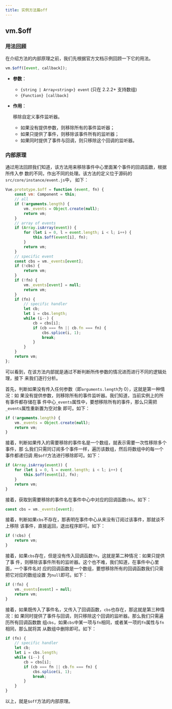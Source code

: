 ```yaml
---
title: 实例方法篇off
---
```


## vm.$off

### 用法回顾

在介绍方法的内部原理之前，我们先根据官方文档示例回顾一下它的用法。

```javascript
vm.$off([event, callback]);
```

-   **参数**：

    -   `{string | Array<string>} event` (只在 2.2.2+ 支持数组)
    -   `{Function} [callback]`

-   **作用**：

    移除自定义事件监听器。

    -   如果没有提供参数，则移除所有的事件监听器；
    -   如果只提供了事件，则移除该事件所有的监听器；
    -   如果同时提供了事件与回调，则只移除这个回调的监听器。

### 内部原理

通过用法回顾我们知道，该方法用来移除事件中心里面某个事件的回调函数，根据所传入参
数的不同，作出不同的处理。该方法的定义位于源码的`src/core/instance/event.js`中，
如下：

```javascript
Vue.prototype.$off = function (event, fn) {
	const vm: Component = this;
	// all
	if (!arguments.length) {
		vm._events = Object.create(null);
		return vm;
	}
	// array of events
	if (Array.isArray(event)) {
		for (let i = 0, l = event.length; i < l; i++) {
			this.$off(event[i], fn);
		}
		return vm;
	}
	// specific event
	const cbs = vm._events[event];
	if (!cbs) {
		return vm;
	}
	if (!fn) {
		vm._events[event] = null;
		return vm;
	}
	if (fn) {
		// specific handler
		let cb;
		let i = cbs.length;
		while (i--) {
			cb = cbs[i];
			if (cb === fn || cb.fn === fn) {
				cbs.splice(i, 1);
				break;
			}
		}
	}
	return vm;
};
```

可以看到，在该方法内部就是通过不断判断所传参数的情况进而进行不同的逻辑处理，接下
来我们逐行分析。

首先，判断如果没有传入任何参数（即`arguments.length`为 0），这就是第一种情况：如
果没有提供参数，则移除所有的事件监听器。我们知道，当前实例上的所有事件都存储在事
件中心`_events`属性中，要想移除所有的事件，那么只需把`_events`属性重新置为空对象
即可。如下：

```javascript
if (!arguments.length) {
	vm._events = Object.create(null);
	return vm;
}
```

接着，判断如果传入的需要移除的事件名是一个数组，就表示需要一次性移除多个事件，那
么我们只需同订阅多个事件一样，遍历该数组，然后将数组中的每一个事件都递归调
用`$off`方法进行移除即可。如下：

```javascript
if (Array.isArray(event)) {
	for (let i = 0, l = event.length; i < l; i++) {
		this.$off(event[i], fn);
	}
	return vm;
}
```

接着，获取到需要移除的事件名在事件中心中对应的回调函数`cbs`。如下：

```javascript
const cbs = vm._events[event];
```

接着，判断如果`cbs`不存在，那表明在事件中心从来没有订阅过该事件，那就谈不上移除
该事件，直接返回，退出程序即可。如下：

```javascript
if (!cbs) {
	return vm;
}
```

接着，如果`cbs`存在，但是没有传入回调函数`fn`，这就是第二种情况：如果只提供了事
件，则移除该事件所有的监听器。这个也不难，我们知道，在事件中心里面，一个事件名对
应的回调函数是一个数组，要想移除所有的回调函数我们只需把它对应的数组设置
为`null`即可。如下：

```javascript
if (!fn) {
	vm._events[event] = null;
	return vm;
}
```

接着，如果既传入了事件名，又传入了回调函数，`cbs`也存在，那这就是第三种情况：如
果同时提供了事件与回调，则只移除这个回调的监听器。那么我们只需遍历所有回调函数数
组`cbs`，如果`cbs`中某一项与`fn`相同，或者某一项的`fn`属性与`fn`相同，那么就将其
从数组中删除即可。如下：

```javascript
if (fn) {
	// specific handler
	let cb;
	let i = cbs.length;
	while (i--) {
		cb = cbs[i];
		if (cb === fn || cb.fn === fn) {
			cbs.splice(i, 1);
			break;
		}
	}
}
```

以上，就是`$off`方法的内部原理。
